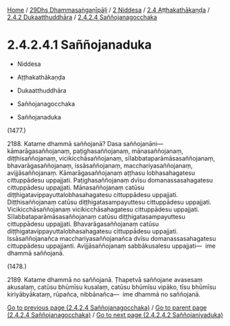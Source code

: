 
[Home](/) / [29Dhs Dhammasaṅgaṇīpāḷi](../../../...md) / [2 Niddesa](../../...md) / [2.4 Aṭṭhakathākaṇḍa](../...md) / [2.4.2 Dukaatthuddhāra](...md) / [2.4.2.4 Saññojanagocchaka](../29Dhs/2/2.4/2.4.2/2.4.2.4.md)

# 2.4.2.4.1 Saññojanaduka

* Niddesa

* Aṭṭhakathākaṇḍa

* Dukaatthuddhāra

* Saññojanagocchaka

* Saññojanaduka

(1477.)

2188\. Katame dhammā saññojanā? Dasa saññojanāni—  kāmarāgasaññojanaṃ, paṭighasaññojanaṃ, mānasaññojanaṃ, diṭṭhisaññojanaṃ, vicikicchāsaññojanaṃ, sīlabbataparāmāsasaññojanaṃ, bhavarāgasaññojanaṃ, issāsaññojanaṃ, macchariyasaññojanaṃ, avijjāsaññojanaṃ. Kāmarāgasaññojanaṃ aṭṭhasu lobhasahagatesu cittuppādesu uppajjati. Paṭighasaññojanaṃ dvīsu domanassasahagatesu cittuppādesu uppajjati. Mānasaññojanaṃ catūsu diṭṭhigatavippayuttalobhasahagatesu cittuppādesu uppajjati. Diṭṭhisaññojanaṃ catūsu diṭṭhigatasampayuttesu cittuppādesu uppajjati. Vicikicchāsaññojanaṃ vicikicchāsahagatesu cittuppādesu uppajjati. Sīlabbataparāmāsasaññojanaṃ catūsu diṭṭhigatasampayuttesu cittuppādesu uppajjati. Bhavarāgasaññojanaṃ catūsu diṭṭhigatavippayuttalobhasahagatesu cittuppādesu uppajjati. Issāsaññojanañca macchariyasaññojanañca dvīsu domanassasahagatesu cittuppādesu uppajjanti. Avijjāsaññojanaṃ sabbākusalesu uppajjati—  ime dhammā saññojanā.

(1478.)

2189\. Katame dhammā no saññojanā. Ṭhapetvā saññojane avasesaṃ akusalaṃ, catūsu bhūmīsu kusalaṃ, catūsu bhūmīsu vipāko, tīsu bhūmīsu kiriyābyākataṃ, rūpañca, nibbānañca—  ime dhammā no saññojanā.

[Go to previous page (2.4.2.4 Saññojanagocchaka)](../29Dhs/2/2.4/2.4.2/2.4.2.4.md) / [Go to parent page (2.4.2.4 Saññojanagocchaka)](../29Dhs/2/2.4/2.4.2/2.4.2.4.md) / [Go to next page (2.4.2.4.2 Saññojaniyaduka)](2.4.2.4.2.md)


